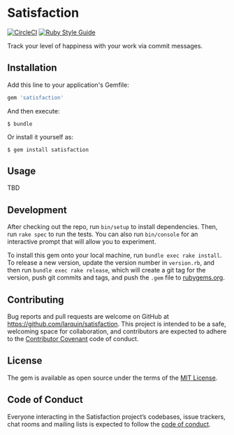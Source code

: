 # Satisfaction
[![CircleCI](https://circleci.com/gh/larquin/satisfaction.svg?style=svg)](https://circleci.com/gh/larquin/satisfaction)
[![Ruby Style Guide](https://img.shields.io/badge/code_style-standard-brightgreen.svg)](https://github.com/testdouble/standard)

Track your level of happiness with your work via commit messages.

## Installation

Add this line to your application's Gemfile:

```ruby
gem 'satisfaction'
```

And then execute:

    $ bundle

Or install it yourself as:

    $ gem install satisfaction

## Usage

TBD

## Development

After checking out the repo, run `bin/setup` to install dependencies. Then, run `rake spec` to run the tests. You can also run `bin/console` for an interactive prompt that will allow you to experiment.

To install this gem onto your local machine, run `bundle exec rake install`. To release a new version, update the version number in `version.rb`, and then run `bundle exec rake release`, which will create a git tag for the version, push git commits and tags, and push the `.gem` file to [rubygems.org](https://rubygems.org).

## Contributing

Bug reports and pull requests are welcome on GitHub at https://github.com/larquin/satisfaction. This project is intended to be a safe, welcoming space for collaboration, and contributors are expected to adhere to the [Contributor Covenant](http://contributor-covenant.org) code of conduct.

## License

The gem is available as open source under the terms of the [MIT License](https://opensource.org/licenses/MIT).

## Code of Conduct

Everyone interacting in the Satisfaction project’s codebases, issue trackers, chat rooms and mailing lists is expected to follow the [code of conduct](https://github.com/larquin/satisfaction/blob/master/CODE_OF_CONDUCT.md).
